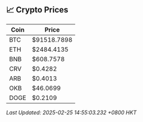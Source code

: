 ## 📈 Crypto Prices

| Coin | Price |
| ---- | ----- |
| BTC | $91518.7898 |
| ETH | $2484.4135 |
| BNB | $608.7578 |
| CRV | $0.4282 |
| ARB | $0.4013 |
| OKB | $46.0699 |
| DOGE | $0.2109 |

_Last Updated: 2025-02-25 14:55:03.232 +0800 HKT_